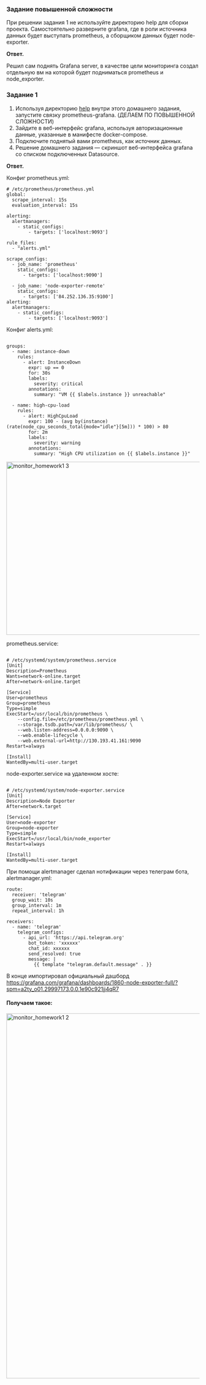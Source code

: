 ### Задание повышенной сложности
При решении задания 1 не используйте директорию help для сборки проекта. Самостоятельно разверните grafana, где в роли источника данных будет выступать prometheus, а сборщиком данных будет node-exporter.

**Ответ.**

Решил сам поднять Grafana server, в качестве цели мониторинга создал отдельную вм на которой будет подниматься prometheus и node_exporter.

### Задание 1

1. Используя директорию [help](./help) внутри этого домашнего задания, запустите связку prometheus-grafana. (ДЕЛАЕМ ПО ПОВЫШЕННОЙ СЛОЖНОСТИ)
1. Зайдите в веб-интерфейс grafana, используя авторизационные данные, указанные в манифесте docker-compose.
1. Подключите поднятый вами prometheus, как источник данных.
1. Решение домашнего задания — скриншот веб-интерфейса grafana со списком подключенных Datasource.


**Ответ.**


Конфиг prometheus.yml: 

```
# /etc/prometheus/prometheus.yml
global:
  scrape_interval: 15s
  evaluation_interval: 15s

alerting:
  alertmanagers:
    - static_configs:
        - targets: ['localhost:9093']

rule_files:
  - "alerts.yml"

scrape_configs:
  - job_name: 'prometheus'
    static_configs:
      - targets: ['localhost:9090']

  - job_name: 'node-exporter-remote'
    static_configs:
      - targets: ['84.252.136.35:9100'] 
alerting:
  alertmanagers:
    - static_configs:
        - targets: ['localhost:9093']

```

Конфиг alerts.yml:

```

groups:
  - name: instance-down
    rules:
      - alert: InstanceDown
        expr: up == 0
        for: 30s
        labels:
          severity: critical
        annotations:
          summary: "VM {{ $labels.instance }} unreachable"

  - name: high-cpu-load
    rules:
      - alert: HighCpuLoad
        expr: 100 - (avg by(instance) (rate(node_cpu_seconds_total{mode="idle"}[5m])) * 100) > 80
        for: 2m
        labels:
          severity: warning
        annotations:
          summary: "High CPU utilization on {{ $labels.instance }}"
```


<img width="1916" height="451" alt="monitor_homework1 3" src="https://github.com/user-attachments/assets/721fbe91-218c-4fe3-8c6c-057c32ef31f7" />


prometheus.service:

```

# /etc/systemd/system/prometheus.service
[Unit]
Description=Prometheus
Wants=network-online.target
After=network-online.target

[Service]
User=prometheus
Group=prometheus
Type=simple
ExecStart=/usr/local/bin/prometheus \
    --config.file=/etc/prometheus/prometheus.yml \
    --storage.tsdb.path=/var/lib/prometheus/ \
    --web.listen-address=0.0.0.0:9090 \
    --web.enable-lifecycle \
    --web.external-url=http://130.193.41.161:9090
Restart=always

[Install]
WantedBy=multi-user.target
```

node-exporter.service на удаленном хосте:

```

# /etc/systemd/system/node-exporter.service
[Unit]
Description=Node Exporter
After=network.target

[Service]
User=node-exporter
Group=node-exporter
Type=simple
ExecStart=/usr/local/bin/node_exporter
Restart=always

[Install]
WantedBy=multi-user.target
```

При помощи alertmanager сделал нотификации через телеграм бота, alertmanager.yml:

```
route:
  receiver: 'telegram'
  group_wait: 10s
  group_interval: 1m
  repeat_interval: 1h

receivers:
  - name: 'telegram'
    telegram_configs:
      - api_url: 'https://api.telegram.org'
        bot_token: 'xxxxxx'
        chat_id: xxxxxx
        send_resolved: true
        message: |
          {{ template "telegram.default.message" . }}
```


В конце импортировал официальный дашборд https://grafana.com/grafana/dashboards/1860-node-exporter-full/?spm=a2ty_o01.29997173.0.0.1e90c921jj4qR7

#### Получаем такое:

<img width="1683" height="951" alt="monitor_homework1 2" src="https://github.com/user-attachments/assets/6f23962f-5305-4537-a6ef-2128d12481cd" />



